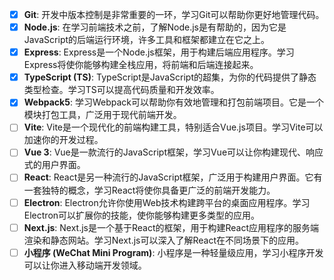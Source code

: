 - [x] **Git**: 开发中版本控制是非常重要的一环，学习Git可以帮助你更好地管理代码。
- [x] **Node.js**: 在学习前端技术之前，了解Node.js是有帮助的，因为它是JavaScript的后端运行环境，许多工具和框架都建立在它之上。
- [x] **Express**: Express是一个Node.js框架，用于构建后端应用程序。学习Express将使你能够构建全栈应用，将前端和后端连接起来。
- [x] **TypeScript (TS)**: TypeScript是JavaScript的超集，为你的代码提供了静态类型检查。学习TS可以提高代码质量和开发效率。
- [x] **Webpack5**: 学习Webpack可以帮助你有效地管理和打包前端项目。它是一个模块打包工具，广泛用于现代前端开发。
- [ ] **Vite**: Vite是一个现代化的前端构建工具，特别适合Vue.js项目。学习Vite可以加速你的开发过程。
- [ ] **Vue 3**: Vue是一款流行的JavaScript框架，学习Vue可以让你构建现代、响应式的用户界面。
- [ ] **React**: React是另一种流行的JavaScript框架，广泛用于构建用户界面。它有一套独特的概念，学习React将使你具备更广泛的前端开发能力。
- [ ] **Electron**: Electron允许你使用Web技术构建跨平台的桌面应用程序。学习Electron可以扩展你的技能，使你能够构建更多类型的应用。
- [ ] **Next.js**: Next.js是一个基于React的框架，用于构建React应用程序的服务端渲染和静态网站。学习Next.js可以深入了解React在不同场景下的应用。
- [ ] **小程序 (WeChat Mini Program)**: 小程序是一种轻量级应用，学习小程序开发可以让你进入移动端开发领域。